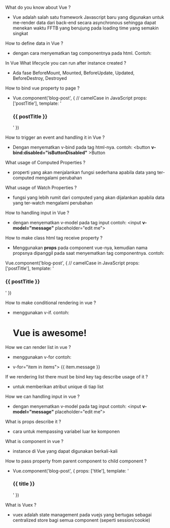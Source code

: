 What do you know about Vue ?
- Vue adalah salah satu framework Javascript baru yang digunakan untuk me-render data dari back-end secara asynchronous sehingga dapat menekan waktu FFTB yang berujung pada loading time yang semakin singkat

How to define data in Vue ?
- dengan cara menyematkan tag componentnya pada html.
 Contoh:
 <div>
  <vue-component></vue-component>
 </div>

In Vue What lifecycle you can run after instance created ?
- Ada fase BeforeMount, Mounted, BeforeUpdate, Updated, BeforeDestroy, Destroyed

How to bind vue property to page ?
- Vue.component('blog-post', {
  // camelCase in JavaScript
  props: ['postTitle'],
  template: '<h3>{{ postTitle }}</h3>'
})

How to trigger an event and handling it in Vue ?
- Dengan menyematkan v-bind pada tag html-nya. contoh: <button <strong>v-bind:disabled="isButtonDisabled"</strong> >Button</button>

What usage of Computed Properties ?
- properti yang akan menjalankan fungsi sederhana apabila data yang ter-computed mengalami perubahan

What usage of Watch Properties ?
- fungsi yang lebih rumit dari computed yang akan dijalankan apabila data yang ter-watch mengalami perubahan

How to handling input in Vue ?
- dengan menyematkan v-model pada tag input
contoh: <input <strong>v-model="message"</strong> placeholder="edit me">

How to make class html tag receive property ?
- Menggunakan <strong>props</strong> pada component vue-nya, kemudian nama propsnya dipanggil pada saat menyematkan tag componentnya.
contoh:

Vue.component('blog-post', {
  // camelCase in JavaScript
  props: ['postTitle'],
  template: '<h3>{{ postTitle }}</h3>'
})

<blog-post post-title="hello!"></blog-post>

How to make conditional rendering in vue ?
- menggunakan v-if. contoh: <h1 v-if="awesome">Vue is awesome!</h1>

How we can render list in vue ?
- menggunakan v-for
contoh: 
<ul id="example-1">
  <li <strong>v-for</strong>="item in items">
    {{ item.message }}
  </li>
</ul>

If we rendering list there must be bind key tag describe usage of it ?
- untuk memberikan atribut unique di tiap list

How we can handling input in vue ?
- dengan menyematkan v-model pada tag input
contoh: <input <strong>v-model="message"</strong> placeholder="edit me">

What is props describe it ? 
- cara untuk mempassing variabel luar ke komponen

What is component in vue ?
- instance di Vue yang dapat digunakan berkali-kali

How to pass property from parent component to child component ?
- Vue.component('blog-post', {
  props: ['title'],
  template: '<h3>{{ title }}</h3>'
})

<blog-post title="My journey with Vue"></blog-post>


What is Vuex ?
- vuex adalah state management pada vuejs yang bertugas sebagai centralized store bagi semua component (seperti session/cookie)
